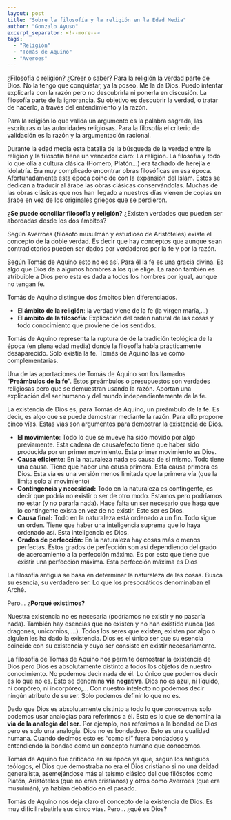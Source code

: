 ```yaml
---
layout: post
title: "Sobre la filosofía y la religión en la Edad Media"
author: "Gonzalo Ayuso"
excerpt_separator: <!--more-->
tags: 
  - "Religión"
  - "Tomás de Aquino"
  - "Averoes"
---
```

¿Filosofía o religión? ¿Creer o saber? Para la religión la verdad parte de Dios. No la tengo que conquistar, ya la poseo. Me la da Dios. Puedo intentar explicarla con la razón pero no descubrirla ni ponerla en discusión. La filosofía parte de la ignorancia. Su objetivo es descubrir la verdad, o tratar de hacerlo, a través del entendimiento y la razón.
<!--more-->
Para la religión lo que valida un argumento es la palabra sagrada, las escrituras o las autoridades religiosas. Para la filosofía el criterio de validación es la razón y la argumentación racional.

Durante la edad media esta batalla de la búsqueda de la verdad entre la religión y la filosofía tiene un vencedor claro: La religión. La filosofía y todo lo que olía a cultura clásica (Homero, Platón...) era tachado de herejía e idolatría. Era muy complicado encontrar obras filosóficas en esa época. Afortunadamente esta época coincide con la expansión del Islam. Estos se dedican a traducir al árabe las obras clásicas conservándolas. Muchas de las obras clásicas que nos han llegado a nuestros días vienen de copias en árabe en vez de los originales griegos que se perdieron.

**¿Se puede conciliar filosofía y religión?** ¿Existen verdades que pueden ser abordadas desde los dos ámbitos?

Según Averroes (filósofo musulmán y estudioso de Aristóteles) existe el concepto de la doble verdad. Es decir que hay conceptos que aunque sean contradictorios pueden ser dados por verdaderos por la fe y por la razón.

Según Tomás de Aquino esto no es así. Para él la fe es una gracia divina. Es algo que Dios da a algunos hombres a los que elige. La razón también es atribuible a Dios pero esta es dada a todos los hombres por igual,  aunque no tengan fe.

Tomás de Aquino distingue dos ámbitos bien diferenciados.

- El **ámbito de la religión**: la verdad viene de la fe (la virgen maría,...)
- El **ámbito de la filosofía**: Explicación del orden natural de las cosas y todo conocimiento que proviene de los sentidos.

Tomás de Aquino representa la ruptura de de la tradición teológica de la época (en plena edad media) donde la filosofía había prácticamente desaparecido. Solo existía la fe. Tomás de Aquino las ve como complementarias.

Una de las aportaciones de Tomás de Aquino son los llamados “**Preámbulos de la fe**”. Estos preámbulos o presupuestos son verdades religiosas pero que se demuestran usando la razón. Aportan una explicación del ser humano y del mundo independientemente de la fe.

La existencia de Dios es, para Tomás de Aquino, un preámbulo de la fe. Es decir, es algo que se puede demostrar mediante la razón. Para ello propone cinco vías. Estas vías son argumentos para demostrar la existencia de Dios.

- **El movimiento**: Todo lo que se mueve ha sido movido por algo previamente. Esta cadena de causa/efecto tiene que haber sido producida por un primer movimiento. Este primer movimiento es Dios.
- **Causa eficiente**: En la naturaleza nada es causa de si mismo. Todo tiene una causa. Tiene que haber una causa primera. Esta causa primera es Dios. Esta vía es una versión menos limitada que la primera vía (que la limita solo al movimiento)
- **Contingencia y necesidad:** Todo en la naturaleza es contingente, es decir que podría no existir o ser de otro modo. Estamos pero podríamos no estar (y no pararía nada). Hace falta un ser necesario que haga que lo contingente exista en vez de no existir. Este ser es Dios.
- **Causa final:** Todo en la naturaleza está ordenado a un fin. Todo sigue un orden. Tiene que haber una inteligencia suprema que lo haya ordenado así. Esta inteligencia es Dios.
- **Grados de perfección:** En la naturaleza hay cosas más o menos perfectas. Estos grados de perfección son así dependiendo del grado de acercamiento a la perfección máxima. Es por esto que tiene que existir una perfección máxima. Esta perfección máxima es Dios

La filosofía antigua se basa en determinar la naturaleza de las cosas. Busca su esencia, su verdadero ser. Lo que los presocráticos denominaban el Arché. 

Pero... **¿Porqué existimos?**

Nuestra existencia no es necesaria (podríamos no existir y no pasaría nada). También hay esencias que no existen y no han existido nunca (los dragones, unicornios, …). Todos los seres que existen, existen por algo o alguien les ha dado la existencia. Dios es el único ser que su esencia coincide con su existencia y cuyo ser consiste en existir necesariamente.

La filosofía de Tomás de Aquino nos permite demostrar la existencia de Dios pero Dios es absolutamente distinto a todos los objetos de nuestro conocimiento. No podemos decir nada de él. Lo único que podemos decir es lo que no es. Esto se denomina **vía negativa**. Dios no es azul, ni líquido, ni corpóreo, ni incorpóreo,... Con nuestro intelecto no podemos decir ningún atributo de su ser. Solo podemos definir lo que no es.

Dado que Dios es absolutamente distinto a todo lo que conocemos solo podemos usar analogías para referirnos a él. Esto es lo que se denomina la **via de la analogía del ser**. Por ejemplo, nos referimos a la bondad de Dios pero es solo una analogía. Dios no es bondadoso. Esto es una cualidad humana. Cuando decimos esto es “como si” fuera bondadoso y entendiendo la bondad como un concepto humano que conocemos.

Tomás de Aquino fue criticado en su época ya que, según los antiguos teólogos, el Dios que demostraba no era el Dios cristiano si no una deidad generalista, asemejándose más al teísmo clásico del que filósofos como Platón, Aristóteles (que no eran cristianos) y otros como Averroes (que era musulmán), ya habían debatido en el pasado.

Tomás de Aquino nos deja claro el concepto de la existencia de Dios. Es muy difícil rebatirle sus cinco vías. Pero... ¿qué es Dios?